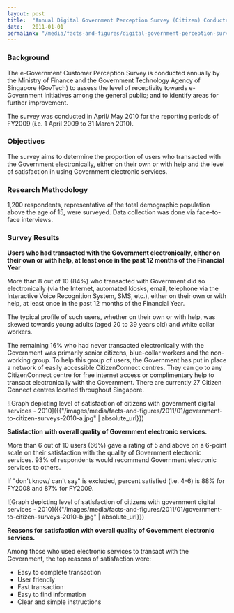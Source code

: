 ```yaml
---
layout: post
title:  "Annual Digital Government Perception Survey (Citizen) Conducted in 2010"
date:   2011-01-01
permalink: "/media/facts-and-figures/digital-government-perception-survey-citizen-2010"
---
```


### **Background**

The e-Government Customer Perception Survey is conducted annually by the Ministry of Finance and the Government Technology Agency of Singapore (GovTech) to assess the level of receptivity towards e-Government initiatives among the general public; and to identify areas for further improvement.

The survey was conducted in April/ May 2010 for the reporting periods of FY2009 (i.e. 1 April 2009 to 31 March 2010).

### **Objectives**

The survey aims to determine the proportion of users who transacted with the Government electronically, either on their own or with help and the level of satisfaction in using Government electronic services.

### **Research Methodology**

1,200 respondents, representative of the total demographic population above the age of 15, were surveyed. Data collection was done via face-to-face interviews.

### **Survey Results**

**Users who had transacted with the Government electronically, either on their own or with help, at least once in the past 12 months of the Financial Year**

More than 8 out of 10 (84%) who transacted with Government did so electronically (via the Internet, automated kiosks, email, telephone via the Interactive Voice Recognition System, SMS, etc.), either on their own or with help, at least once in the past 12 months of the Financial Year.

The typical profile of such users, whether on their own or with help, was skewed towards young adults (aged 20 to 39 years old) and white collar workers.

The remaining 16% who had never transacted electronically with the Government was primarily senior citizens, blue-collar workers and the non-working group. To help this group of users, the Government has put in place a network of easily accessible CitizenConnect centres. They can go to any CitizenConnect centre for free internet access or complimentary help to transact electronically with the Government. There are currently 27 Citizen Connect centres located throughout Singapore.

![Graph depicting level of satisfaction of citizens with government digital services - 2010]({{"/images/media/facts-and-figures/2011/01/government-to-citizen-surveys-2010-a.jpg" | absolute_url}})

**Satisfaction with overall quality of Government electronic services.**

More than 6 out of 10 users (66%) gave a rating of 5 and above on a 6-point scale on their satisfaction with the quality of Government electronic services. 93% of respondents would recommend Government electronic services to others.

If "don't know/ can't say" is excluded, percent satisfied (i.e. 4-6) is 88% for FY2008 and 87% for FY2009.

![Graph depicting level of satisfaction of citizens with government digital services - 2010]({{"/images/media/facts-and-figures/2011/01/government-to-citizen-surveys-2010-b.jpg" | absolute_url}})

**Reasons for satisfaction with overall quality of Government electronic services.**

Among those who used electronic services to transact with the Government, the top reasons of satisfaction were:

* Easy to complete transaction
* User friendly
* Fast transaction
* Easy to find information
* Clear and simple instructions